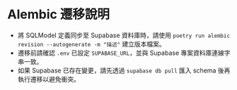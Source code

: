 ﻿# Alembic 遷移說明

- 將 SQLModel 定義同步至 Supabase 資料庫時，請使用 `poetry run alembic revision --autogenerate -m "描述"` 建立版本檔案。
- 遷移前請確認 `.env` 已設定 `SUPABASE_URL`，並與 Supabase 專案資料庫連線字串一致。
- 如果 Supabase 已存在變更，請先透過 `supabase db pull` 匯入 schema 後再執行遷移以避免衝突。
